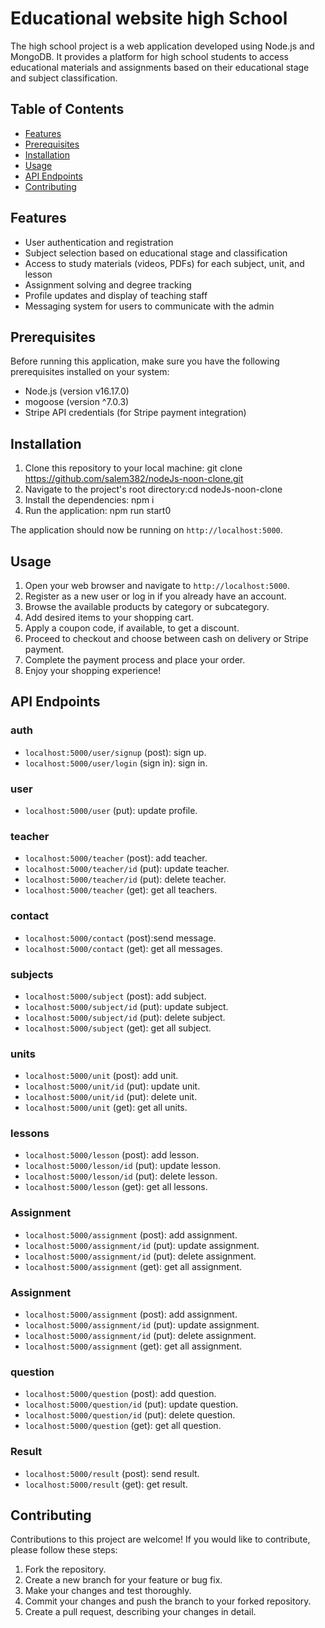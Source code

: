 # Educational website high School

The high school project is a web application developed using Node.js and MongoDB. It provides a platform for high school students to access educational materials and assignments based on their educational stage and subject classification.

## Table of Contents

- [Features](#features)
- [Prerequisites](#prerequisites)
- [Installation](#installation)
- [Usage](#usage)
- [API Endpoints](#api-endpoints)
- [Contributing](#contributing)


## Features

- User authentication and registration
- Subject selection based on educational stage and classification
- Access to study materials (videos, PDFs) for each subject, unit, and lesson
- Assignment solving and degree tracking
- Profile updates and display of teaching staff
- Messaging system for users to communicate with the admin


## Prerequisites

Before running this application, make sure you have the following prerequisites installed on your system:

- Node.js (version v16.17.0)
- mogoose (version ^7.0.3)
- Stripe API credentials (for Stripe payment integration)

## Installation

1. Clone this repository to your local machine: git clone https://github.com/salem382/nodeJs-noon-clone.git
2. Navigate to the project's root directory:cd nodeJs-noon-clone
3. Install the dependencies: npm i
4. Run the application: npm run start0


The application should now be running on `http://localhost:5000`.

## Usage

1. Open your web browser and navigate to `http://localhost:5000`.
2. Register as a new user or log in if you already have an account.
3. Browse the available products by category or subcategory.
4. Add desired items to your shopping cart.
5. Apply a coupon code, if available, to get a discount.
6. Proceed to checkout and choose between cash on delivery or Stripe payment.
7. Complete the payment process and place your order.
8. Enjoy your shopping experience!

## API Endpoints

### auth
- `localhost:5000/user/signup` (post): sign up.
- `localhost:5000/user/login` (sign in): sign in.

### user
- `localhost:5000/user` (put): update profile.

### teacher
- `localhost:5000/teacher` (post): add teacher.
- `localhost:5000/teacher/id` (put): update teacher.
- `localhost:5000/teacher/id` (put): delete teacher.
- `localhost:5000/teacher` (get): get all teachers.

### contact
- `localhost:5000/contact` (post):send message.
- `localhost:5000/contact` (get): get all messages.

### subjects
- `localhost:5000/subject` (post): add subject.
- `localhost:5000/subject/id` (put): update subject.
- `localhost:5000/subject/id` (put): delete subject.
- `localhost:5000/subject` (get): get all subject.

### units
- `localhost:5000/unit` (post): add unit.
- `localhost:5000/unit/id` (put): update unit.
- `localhost:5000/unit/id` (put): delete unit.
- `localhost:5000/unit` (get): get all units.

### lessons
- `localhost:5000/lesson` (post): add lesson.
- `localhost:5000/lesson/id` (put): update lesson.
- `localhost:5000/lesson/id` (put): delete lesson.
- `localhost:5000/lesson` (get): get all lessons.


### Assignment
- `localhost:5000/assignment` (post): add assignment.
- `localhost:5000/assignment/id` (put): update assignment.
- `localhost:5000/assignment/id` (put): delete assignment.
- `localhost:5000/assignment` (get): get all assignment.

### Assignment
- `localhost:5000/assignment` (post): add assignment.
- `localhost:5000/assignment/id` (put): update assignment.
- `localhost:5000/assignment/id` (put): delete assignment.
- `localhost:5000/assignment` (get): get all assignment.

### question
- `localhost:5000/question` (post): add question.
- `localhost:5000/question/id` (put): update question.
- `localhost:5000/question/id` (put): delete question.
- `localhost:5000/question` (get): get all question.


### Result
- `localhost:5000/result` (post): send result.
- `localhost:5000/result` (get): get result.




## Contributing

Contributions to this project are welcome! If you would like to contribute, please follow these steps:

1. Fork the repository.
2. Create a new branch for your feature or bug fix.
3. Make your changes and test thoroughly.
4. Commit your changes and push the branch to your forked repository.
5. Create a pull request, describing your changes in detail.





